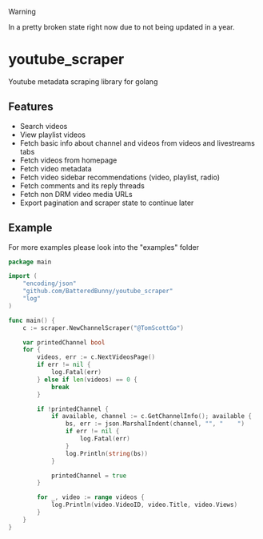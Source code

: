 > [!WARNING]
> In a pretty broken state right now due to not being updated in a year.

# youtube_scraper

Youtube metadata scraping library for golang

## Features
- Search videos
- View playlist videos
- Fetch basic info about channel and videos from videos and livestreams tabs
- Fetch videos from homepage
- Fetch video metadata
- Fetch video sidebar recommendations (video, playlist, radio)
- Fetch comments and its reply threads
- Fetch non DRM video media URLs
- Export pagination and scraper state to continue later

## Example
For more examples please look into the "examples" folder

```go
package main

import (
	"encoding/json"
	"github.com/BatteredBunny/youtube_scraper"
	"log"
)

func main() {
	c := scraper.NewChannelScraper("@TomScottGo")

	var printedChannel bool
	for {
		videos, err := c.NextVideosPage()
		if err != nil {
			log.Fatal(err)
		} else if len(videos) == 0 {
			break
		}

		if !printedChannel {
			if available, channel := c.GetChannelInfo(); available {
				bs, err := json.MarshalIndent(channel, "", "	")
				if err != nil {
					log.Fatal(err)
				}
				log.Println(string(bs))
			}

			printedChannel = true
		}

		for _, video := range videos {
			log.Println(video.VideoID, video.Title, video.Views)
		}
	}
}
```
